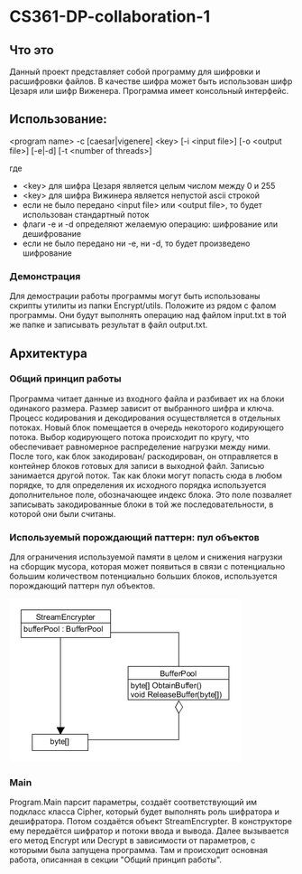 # CS361-DP-collaboration-1

## Что это

Данный проект представляет собой программу для шифровки и расшифровки файлов.
В качестве шифра может быть использован шифр Цезаря или шифр Виженера. Программа
имеет консольный интерфейс. 

## Использование:

\<program name> -c [caesar|vigenere] \<key> [-i \<input file>] [-o \<output file>] 
               [-e|-d] [-t \<number of threads>]
               
где

* \<key> для шифра Цезаря является целым числом между 0 и 255
* \<key> для шифра Вижинера является непустой ascii строкой
* если не было передано \<input file> или \<output file>, то будет использован стандартный поток
* флаги -e и -d определяют желаемую операцию: шифрование или дешифрование
* если не было передано ни -e, ни -d, то будет произведено шифрование

### Демонстрация

Для демострации работы программы могут быть использованы скрипты утилиты из
папки Encrypt/utils. Положите из рядом с фалом программы. Они будут выполнять 
операцию над файлом input.txt в той же папке и записывать результат в файл
output.txt.

## Архитектура

### Общий принцип работы

Программа читает данные из входного файла и разбивает их на блоки одинакого размера.
Размер зависит от выбранного шифра и ключа. Процесс кодирования и декодирования
осуществляется в отдельных потоках. Новый блок помещается в очередь некоторого 
кодирующего потока. Выбор кодирующего потока происходит по кругу, что обеспечивает 
равномерное распределение нагрузки между ними. После того, как блок закодирован/
раскодирован, он отправляется в контейнер блоков готовых для записи в выходной файл.
Записью занимается другой поток. Так как блоки могут попасть сюда в любом порядке, то
для определения их исходного порядка используется дополнительное поле, обозначающее
индекс блока. Это поле позваляет записывать закодированные блоки в той же 
последовательности, в которой они были считаны.

### Используемый порождающий паттерн: пул объектов

Для ограничения используемой памяти в целом и снижения нагрузки на сборщик мусора, 
которая может появиться в связи с потенциально большим количеством потенциально больших
блоков, используется порождающий паттерн пул объектов. 

![img](UML/pool.png)

### Main

Program.Main парсит параметры, создаёт соответствующий им подкласс класса Cipher,
который будет выполнять роль шифратора и дешифратора. Потом создаётся объект 
StreamEncrypter. В конструкторе ему передаётся шифратор и потоки ввода и вывода.
Далее вызывается его метод Encrypt или Decrypt в зависимости от параметров, с 
которыми была запущена программа. Там и происходит основная работа, описанная в
секции "Общий принцип работы".




